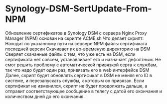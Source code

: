 # Synology-DSM-SertUpdate-From-NPM
Обновление сертификатов в Synology DSM с сервера Nginx Proxy Manager (NPM) основан на скрипте ACME.sh
Что делает скрипт:
Находит по указанному пути на сервере NPM файлы сертификата последней версии
Скачивает их во-временую директорию на DSM
Сверяет скачанные файлы с тем, что уже есть на DSM, если сертификата нет совсем, устанавливает его и назначает дефолтным.
Не смог решить проблему с автоматической привязкой серта к службам, так что надо будет один раз, привязать его в web интерфейсе DSM
Далее, скрипт будет обновлять сертификат в DSM не меняя его ID в системе, и перезапускать службы, к которым он привязан.
Если сертификат не изменился, скрипт не будет продолжать дальше, а отправит соответствующее сообщение в телегу с датой его окончания и количеством дней до его окончания.
